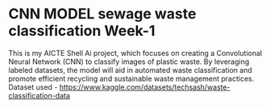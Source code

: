 # CNN MODEL sewage waste classification Week-1
This is my AICTE Shell Ai project, which focuses on creating a Convolutional Neural Network (CNN) to classify images of plastic waste. By leveraging labeled datasets, the model will aid in automated waste classification and promote efficient recycling and sustainable waste management practices.
Dataset used - https://www.kaggle.com/datasets/techsash/waste-classification-data

